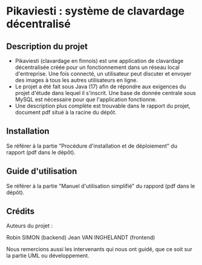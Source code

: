 # Pikaviesti : système de clavardage décentralisé


## Description du projet


* Pikaviesti (clavardage en finnois) est une application de clavardage décentralisée créée pour un fonctionnement dans un réseau local d'entreprise. Une fois connecté, un utilisateur peut discuter et envoyer des images à tous les autres utilisateurs en ligne. 
* Le projet a été fait sous Java (17) afin de répondre aux exigences du projet d'étude dans lequel il s'inscrit. Une base de donnée centrale sous MySQL est nécessaire pour que l'application fonctionne.
* Une description plus complète est trouvable dans le rapport du projet, document pdf situé à la racine du dépôt.


## Installation

  Se référer à la partie "Procédure d'installation et de déploiement" du rapport (pdf dans le dépôt).
  
## Guide d'utilisation

  Se référer à la partie "Manuel d'utilisation simplifié" du rappord (pdf dans le dépôt).
  
## Crédits

Auteurs du projet : 

Robin SIMON (backend)
Jean VAN INGHELANDT (frontend)

Nous remercions aussi les intervenants qui nous ont guidé, que ce soit sur la partie UML ou développement.
